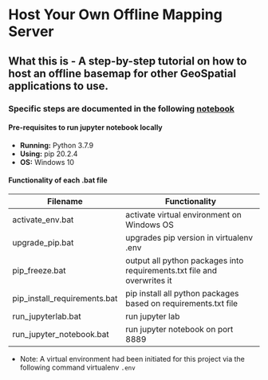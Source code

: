 # Host Your Own Offline Mapping Server
## What this is - A step-by-step tutorial on how to host an offline basemap for other GeoSpatial applications to use.
### Specific steps are documented in the following [notebook](https://github.com/incubated-geek-cc/offline-mapping-server/blob/master/Host%20Your%20Own%20Offline%20Mapping%20Server.ipynb)

#### Pre-requisites to run jupyter notebook locally
* **Running:** Python 3.7.9
* **Using:** pip 20.2.4
* **OS:** Windows 10

#### Functionality of each .bat file

Filename | Functionality
------------ | -------------
activate_env.bat | activate virtual environment on Windows OS
upgrade_pip.bat | upgrades pip version in virtualenv .env
pip_freeze.bat | output all python packages into requirements.txt file and overwrites it
pip_install_requirements.bat | pip install all python packages based on requirements.txt file
run_jupyterlab.bat | run jupyter lab
run_jupyter_notebook.bat | run jupyter notebook on port 8889

* Note: A virtual environment had been initiated for this project via the following command virtualenv `.env`